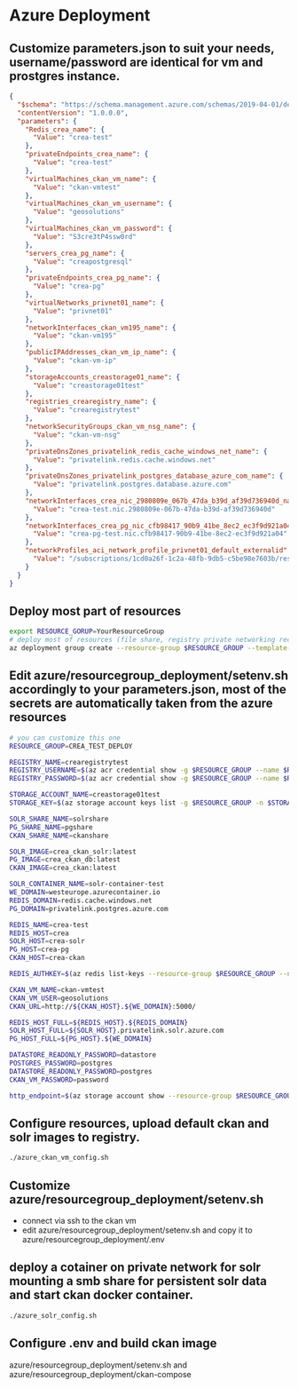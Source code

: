 # Azure Deployment

## Customize parameters.json to suit your needs, username/password are identical for vm and prostgres instance.

```json
{
  "$schema": "https://schema.management.azure.com/schemas/2019-04-01/deploymentTemplate.json#",
  "contentVersion": "1.0.0.0",
  "parameters": {
    "Redis_crea_name": {
      "Value": "crea-test"
    },
    "privateEndpoints_crea_name": {
      "Value": "crea-test"
    },
    "virtualMachines_ckan_vm_name": {
      "Value": "ckan-vmtest"
    },
    "virtualMachines_ckan_vm_username": {
      "Value": "geosolutions"
    },
    "virtualMachines_ckan_vm_password": {
      "Value": "S3cre3tP4ssw0rd"
    },
    "servers_crea_pg_name": {
      "Value": "creapostgresql"
    },
    "privateEndpoints_crea_pg_name": {
      "Value": "crea-pg"
    },
    "virtualNetworks_privnet01_name": {
      "Value": "privnet01"
    },
    "networkInterfaces_ckan_vm195_name": {
      "Value": "ckan-vm195"
    },
    "publicIPAddresses_ckan_vm_ip_name": {
      "Value": "ckan-vm-ip"
    },
    "storageAccounts_creastorage01_name": {
      "Value": "creastorage01test"
    },
    "registries_crearegistry_name": {
      "Value": "crearegistrytest"
    },
    "networkSecurityGroups_ckan_vm_nsg_name": {
      "Value": "ckan-vm-nsg"
    },
    "privateDnsZones_privatelink_redis_cache_windows_net_name": {
      "Value": "privatelink.redis.cache.windows.net"
    },
    "privateDnsZones_privatelink_postgres_database_azure_com_name": {
      "Value": "privatelink.postgres.database.azure.com"
    },
    "networkInterfaces_crea_nic_2980809e_067b_47da_b39d_af39d736940d_name": {
      "Value": "crea-test.nic.2980809e-067b-47da-b39d-af39d736940d"
    },
    "networkInterfaces_crea_pg_nic_cfb98417_90b9_41be_8ec2_ec3f9d921a04_name": {
      "Value": "crea-pg-test.nic.cfb98417-90b9-41be-8ec2-ec3f9d921a04"
    },
    "networkProfiles_aci_network_profile_privnet01_default_externalid": {
      "Value": "/subscriptions/1cd0a26f-1c2a-48fb-9db5-c5be98e7603b/resourceGroups/CREA_TEST_DEPLOYMENT/providers/Microsoft.Network/networkProfiles/aci-network-profile-privnet01-default"
    }
  }
}
```

## Deploy most part of resources

```bash
export RESOURCE_GORUP=YourResourceGroup
# deploy most of resources (file share, registry private networking records, private docker registry, postgres, redis, ckan-vm)
az deployment group create --resource-group $RESOURCE_GROUP --template-file ./001_deployment.json --parameters @./parameters.json --mode Complete --confirm-with-what-if
```

## Edit azure/resourcegroup_deployment/setenv.sh accordingly to your parameters.json, most of the secrets are automatically taken from the azure resources

```bash
# you can customize this one
RESOURCE_GROUP=CREA_TEST_DEPLOY

REGISTRY_NAME=crearegistrytest
REGISTRY_USERNAME=$(az acr credential show -g $RESOURCE_GROUP --name $REGISTRY_NAME --query username)
REGISTRY_PASSWORD=$(az acr credential show -g $RESOURCE_GROUP --name $REGISTRY_NAME --query passwords[1].value)

STORAGE_ACCOUNT_NAME=creastorage01test
STORAGE_KEY=$(az storage account keys list -g $RESOURCE_GROUP -n $STORAGE_ACCOUNT_NAME --query [1].value | tr -d '"')

SOLR_SHARE_NAME=solrshare
PG_SHARE_NAME=pgshare
CKAN_SHARE_NAME=ckanshare

SOLR_IMAGE=crea_ckan_solr:latest
PG_IMAGE=crea_ckan_db:latest
CKAN_IMAGE=crea_ckan:latest

SOLR_CONTAINER_NAME=solr-container-test
WE_DOMAIN=westeurope.azurecontainer.io
REDIS_DOMAIN=redis.cache.windows.net
PG_DOMAIN=privatelink.postgres.azure.com

REDIS_NAME=crea-test
REDIS_HOST=crea
SOLR_HOST=crea-solr
PG_HOST=crea-pg
CKAN_HOST=crea-ckan

REDIS_AUTHKEY=$(az redis list-keys --resource-group $RESOURCE_GROUP --name $REDIS_NAME --query primaryKey)

CKAN_VM_NAME=ckan-vmtest
CKAN_VM_USER=geosolutions
CKAN_URL=http://${CKAN_HOST}.${WE_DOMAIN}:5000/

REDIS_HOST_FULL=${REDIS_HOST}.${REDIS_DOMAIN}
SOLR_HOST_FULL=${SOLR_HOST}.privatelink.solr.azure.com
PG_HOST_FULL=${PG_HOST}.${WE_DOMAIN}

DATASTORE_READONLY_PASSWORD=datastore
POSTGRES_PASSWORD=postgres
DATASTORE_READONLY_PASSWORD=postgres
CKAN_VM_PASSWORD=password

http_endpoint=$(az storage account show --resource-group $RESOURCE_GROUP --name $STORAGE_ACCOUNT_NAME --query "primaryEndpoints.file" | tr -d '"')

```

## Configure resources, upload default ckan and solr images to registry.

```bash
./azure_ckan_vm_config.sh
```

## Customize azure/resourcegroup_deployment/setenv.sh

- connect via ssh to the ckan vm
- edit azure/resourcegroup_deployment/setenv.sh and copy it to azure/resourcegroup_deployment/.env

## deploy a cotainer on private network for solr mounting a smb share for persistent solr data and start ckan docker container.

```bash
./azure_solr_config.sh
```

## Configure .env and build ckan image

azure/resourcegroup_deployment/setenv.sh and azure/resourcegroup_deployment/ckan-compose
